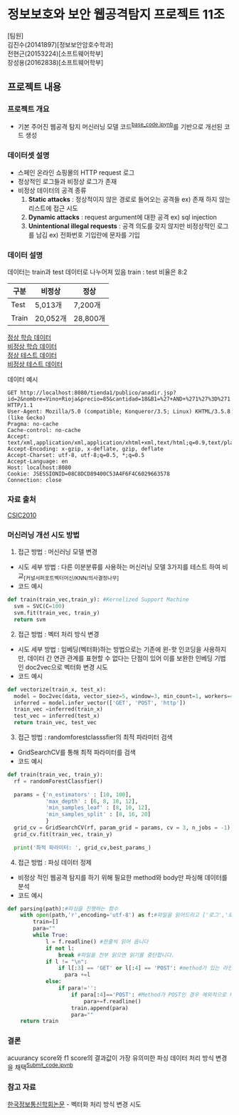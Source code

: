 # 정보보호와 보안 웹공격탐지 프로젝트 11조


[팀원]  
김진수(20141897)[정보보안암호수학과]  
전현근(20153224)[소프트웨어학부]  
장성용(20162838)[소프트웨어학부]  

## 프로젝트 내용

### 프로젝트 개요
- 기본 주어진 웹공격 탐지 머신러닝 모델 코드<sup>[base_code.ipynb](Base_code.ipynb)</sup>를 기반으로 개선된 코드 생성


### 데이터셋 설명
- 스페인 온라인 쇼핑몰의 HTTP request 로그
- 정상적인 로그들과 비정상 로그가 존재
- 비정상 데이터의 공격 종류
  1. **Static attacks** : 정상적이지 않은 경로로 들어오는 공격들 ex) 존재 하지 않는 리스트에 접근 시도
  2. **Dynamic attacks** : request argument에 대한 공격 ex) sql injection
  3. **Unintentional illegal requests** : 공격 의도를 갖지 않지만 비정상적인 로그를 남김 ex) 전화번호 기입란에 문자를 기입

### 데이터 설명
데이터는 train과 test 데이터로 나누어져 있음
train : test 비율은 8:2

|구분|비정상|정상|
|-----|-----|-----|
|Test|5,013개|7,200개|
|Train|20,052개|28,800개|

[정상 학습 데이터](norm_train.txt)  
[비정상 학습 데이터](anomal_train.txt)  
[정상 테스트 데이터](norm_test.txt)  
[비정상 테스트 데이터](anomal_test.txt)  

데이터 예시
~~~
GET http://localhost:8080/tienda1/publico/anadir.jsp?id=2&nombre=Vino+Rioja&precio=85&cantidad=18&B1=%27+AND+%271%27%3D%271 HTTP/1.1
User-Agent: Mozilla/5.0 (compatible; Konqueror/3.5; Linux) KHTML/3.5.8 (like Gecko)
Pragma: no-cache
Cache-control: no-cache
Accept: text/xml,application/xml,application/xhtml+xml,text/html;q=0.9,text/plain;q=0.8,image/png,*/*;q=0.5
Accept-Encoding: x-gzip, x-deflate, gzip, deflate
Accept-Charset: utf-8, utf-8;q=0.5, *;q=0.5
Accept-Language: en
Host: localhost:8080
Cookie: JSESSIONID=08C8DCD89400C53A4F6F4C6029663578
Connection: close
~~~

### 자료 출처

[CSIC2010](https://www.tic.itefi.csic.es/dataset/)

### 머신러닝 개선 시도 방법

1. 접근 방법 : 머신러닝 모델 변경
  - 시도 세부 방법 : 다른 이분분류를 사용하는 머신러닝 모델 3가지를 테스트 하여 비교<sub>[커널서퍼포트벡터머신/KNN/의사결정나무]</sub>
  - 코드 예시
```python
def train(train_vec,train_y): #Kernelized Support Machine
  svm = SVC(C=100)
  svm.fit(train_vec, train_y)
  return svm
```

2. 접근 방법 : 벡터 처리 방식 변경
  - 시도 세부 방법 : 임베딩(벡터화)하는 방법으로는 기존에 윈-핫 인코딩을 사용하지만, 데이터 간 연관 관계를 표현할 수 없다는 단점이 있어 이를 보완한 인베딩 기법인 doc2vec으로 벡터화 변경 시도
  - 코드 예시
```python
def vectorize(train_x, test_x):
  model = Doc2vec(data, vector_siez=5, window=3, min_count=1, workers=4)
  inferred = model.infer_vector(['GET', 'POST', 'http'])
  train_vec =inferred(train_x)
  test_vec = inferred(test_x)
  return train_vec, test_vec
```

3. 접근 방법 : randomforestclasssfier의 최적 파라미터 검색
  - GridSearchCV를 통해 최적 파라미터를 검색
  - 코드 예시

```python
def train(train_vec, train_y):
  rf = randomForestClassfier()
  
  params = {'n_estimators' : [10, 100],
            'max_depth' : [6, 8, 10, 12],
            'min_samples_leaf' : [8, 10, 12],
            'min_samples_split' : [8, 16, 20]
            }
  grid_cv = GridSearchCV(rf, param_grid = params, cv = 3, n_jobs = -1)
  grid_cv.fit(train_vec, train_y)
  
  print('촤적 파라미터: ', grid_cv,best_params_)
```

4. 접근 방법 : 파싱 데이터 정제
  - 비정상 적인 웹공격 탐지를 하기 위해 필요한 method와 body만 파싱해 데이터를 분석
  - 코드 예시

```python
def parsing(path):#파싱을 진행하는 함수
    with open(path,'r',encoding='utf-8') as f:#파일을 읽어드리고 ['로그','로그',...] 이런식으로 
        train=[]
        para=""
        while True:
            l = f.readline() #한줄씩 읽어 옵니다
            if not l:
                break #파일을 전부 읽으면 읽기를 중단합니다.
            if l != "\n":
                if l[:3] == 'GET' or l[:4] == 'POST': #method가 있는 라인만 받아옵니다.
                  para +=l
            else:
                if para!='':
                    if para[:4]=='POST': #Method가 POST인 경우 예외적으로 바디까지 가져옵니다.
                        para+=f.readline()
                    train.append(para)
                    para=""
    return train
```

### 결론

acuurancy score와 f1 score의 결과값이 가장 유의미한 파싱 데이터 처리 방식 변경을 채택<sup>[Submit_code.ipynb](Submit_code.ipynb)</sup>

### 참고 자료

[한국정보통신학회논문](https://www.koreascience.or.kr/article/JAKO201905653788969.pdf) - 벡터화 처리 방식 변경 시도
